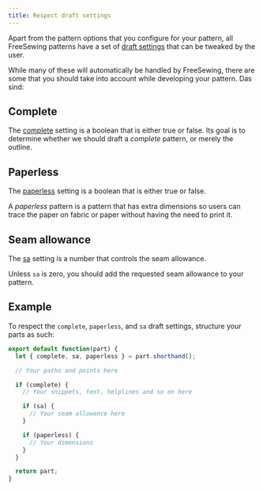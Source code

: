 ```yaml
---
title: Respect draft settings
---
```


Apart from the pattern options that you configure for your pattern, all FreeSewing patterns have a set of [draft settings](/settings) that can be tweaked by the user.

While many of these will automatically be handled by FreeSewing, there are some that you should take into account while developing your pattern. Das sind:

## Complete

The [complete](/settings#complete) setting is a boolean that is either true or false. Its goal is to determine whether we should draft a *complete* pattern, or merely the outline.

## Paperless

The [paperless](/settings#paperless) setting is a boolean that is either true or false.

A *paperless* pattern is a pattern that has extra dimensions so users can trace the paper on fabric or paper without having the need to print it.

## Seam allowance

The [sa](/settings#sa) setting is a number that controls the seam allowance.

Unless `sa` is zero, you should add the requested seam allowance to your pattern.

## Example

To respect the `complete`, `paperless`, and `sa` draft settings, structure your parts as such:

```js
export default function(part) {
  let { complete, sa, paperless } = part.shorthand();

  // Your paths and points here

  if (complete) {
    // Your snippets, text, helplines and so on here

    if (sa) {
      // Your seam allowance here
    }

    if (paperless) {
      // Your dimensions
    }
  }

  return part;
}
```
